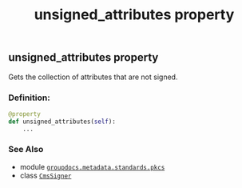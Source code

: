 ﻿---
title: unsigned_attributes property
second_title: GroupDocs.Metadata for Python via .NET API References
description: 
type: docs
url: /python-net/groupdocs.metadata.standards.pkcs/cmssigner/unsigned_attributes/
is_root: false
weight: 200
---

## unsigned_attributes property


Gets the collection of attributes that are not signed.
### Definition:
```python
@property
def unsigned_attributes(self):
    ...
```

### See Also
* module [`groupdocs.metadata.standards.pkcs`](../../)
* class [`CmsSigner`](/metadata/python-net/groupdocs.metadata.standards.pkcs/cmssigner)
